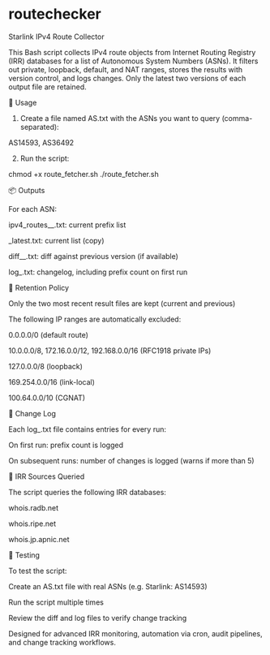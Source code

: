 # routechecker
Starlink IPv4 Route Collector

This Bash script collects IPv4 route objects from Internet Routing Registry (IRR) databases for a list of Autonomous System Numbers (ASNs). It filters out private, loopback, default, and NAT ranges, stores the results with version control, and logs changes. Only the latest two versions of each output file are retained.

🔧 Usage

1. Create a file named AS.txt with the ASNs you want to query (comma-separated):

AS14593, AS36492

2. Run the script:

chmod +x route_fetcher.sh
./route_fetcher.sh

📦 Outputs

For each ASN:

ipv4_routes_<AS>_<timestamp>.txt: current prefix list

<AS>_latest.txt: current list (copy)

diff_<AS>_<timestamp>.txt: diff against previous version (if available)

log_<AS>.txt: changelog, including prefix count on first run

🧹 Retention Policy

Only the two most recent result files are kept (current and previous)

The following IP ranges are automatically excluded:

0.0.0.0/0 (default route)

10.0.0.0/8, 172.16.0.0/12, 192.168.0.0/16 (RFC1918 private IPs)

127.0.0.0/8 (loopback)

169.254.0.0/16 (link-local)

100.64.0.0/10 (CGNAT)

📘 Change Log

Each log_<AS>.txt file contains entries for every run:

On first run: prefix count is logged

On subsequent runs: number of changes is logged (warns if more than 5)

📡 IRR Sources Queried

The script queries the following IRR databases:

whois.radb.net

whois.ripe.net

whois.jp.apnic.net

🧪 Testing

To test the script:

Create an AS.txt file with real ASNs (e.g. Starlink: AS14593)

Run the script multiple times

Review the diff and log files to verify change tracking

Designed for advanced IRR monitoring, automation via cron, audit pipelines, and change tracking workflows.
